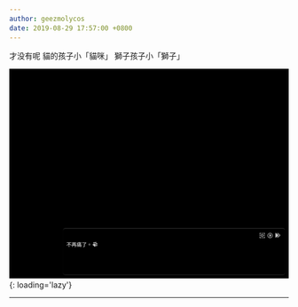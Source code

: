 ```yaml
---
author: geezmolycos
date: 2019-08-29 17:57:00 +0800
---
```


才没有呢 貓的孩子小「貓咪」 獅子孩子小「獅子」

![](/images/qq-zone/2019-08-29-nopain.png){: loading='lazy'}

---
